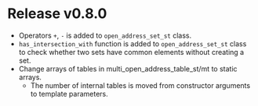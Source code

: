 # Release v0.8.0

- Operators `+`, `-` is added to `open_address_set_st` class.
- `has_intersection_with` function is added to `open_address_set_st` class
  to check whether two sets have common elements without creating a set.
- Change arrays of tables in multi_open_address_table_st/mt to static arrays.
  - The number of internal tables is moved from constructor arguments to template parameters.
